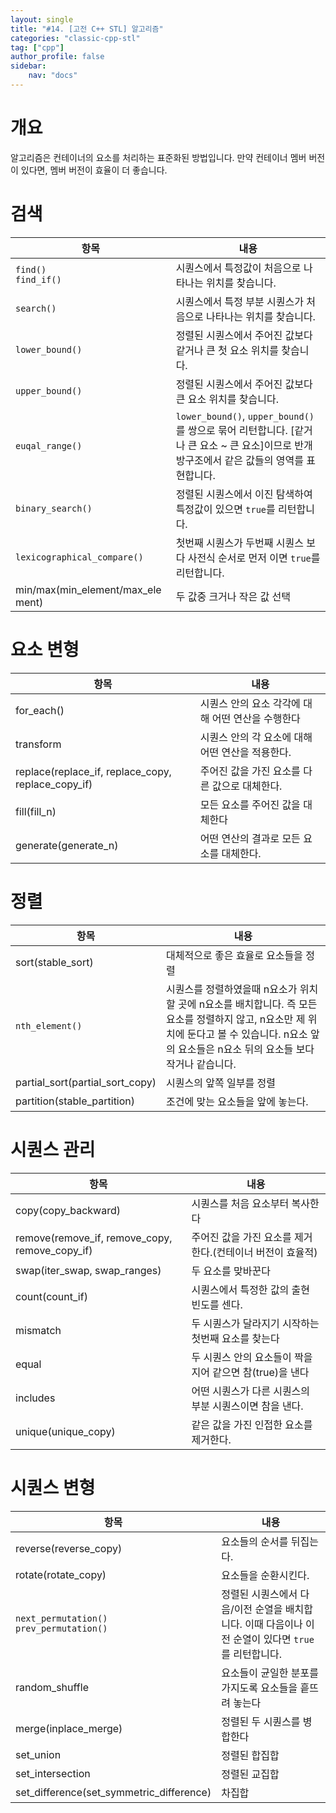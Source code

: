 ```yaml
---
layout: single
title: "#14. [고전 C++ STL] 알고리즘"
categories: "classic-cpp-stl"
tag: ["cpp"]
author_profile: false
sidebar: 
    nav: "docs"
---
```


# 개요

알고리즘은 컨테이너의 요소를 처리하는 표준화된 방법입니다. 만약 컨테이너 멤버 버전이 있다면, 멤버 버전이 효율이 더 좋습니다.

# 검색

|항목|내용|
|--|--|
|`find()`<br/>`find_if()`|시퀀스에서 특정값이 처음으로 나타나는 위치를 찾습니다.|
|`search()`|시퀀스에서 특정 부분 시퀀스가 처음으로 나타나는 위치를 찾습니다.|
|`lower_bound()`|정렬된 시퀀스에서 주어진 값보다 같거나 큰 첫 요소 위치를 찾습니다.|
|`upper_bound()`|정렬된 시퀀스에서 주어진 값보다 큰 요소 위치를 찾습니다.|
|`euqal_range()`|`lower_bound()`, `upper_bound()`를 쌍으로 묶어 리턴합니다. [같거나 큰 요소 ~ 큰 요소]이므로 반개방구조에서 같은 값들의 영역를 표현합니다.|
|`binary_search()`|정렬된 시퀀스에서 이진 탐색하여 특정값이 있으면 `true`를 리턴합니다.|
|`lexicographical_compare()`|첫번째 시퀀스가 두번째 시퀀스 보다 사전식 순서로 먼저 이면 `true`를 리턴합니다.|
|min/max(min_element/max_ele ment) |두 값중 크거나 작은 값 선택|

# 요소 변형

|항목|내용|
|--|--|
|for_each()|시퀀스 안의 요소 각각에 대해 어떤 연산을 수행한다|
|transform|시퀀스 안의 각 요소에 대해 어떤 연산을 적용한다.|
|replace(replace_if, replace_copy, replace_copy_if)|주어진 값을 가진 요소를 다른 값으로 대체한다.|
|fill(fill_n)|모든 요소를 주어진 값을 대체한다|
|generate(generate_n)|어떤 연산의 결과로 모든 요소를 대체한다.|

# 정렬

|항목|내용|
|--|--|
|sort(stable_sort)|대체적으로 좋은 효율로 요소들을 정렬|
|`nth_element()`|시퀀스를 정렬하였을때 n요소가 위치할 곳에 n요소를 배치합니다. 즉 모든 요소를 정렬하지 않고, n요소만 제 위치에 둔다고 볼 수 있습니다. n요소 앞의 요소들은 n요소 뒤의 요소들 보다 작거나 같습니다.|
|partial_sort(partial_sort_copy)|시퀀스의 앞쪽 일부를 정렬|
|partition(stable_partition)|조건에 맞는 요소들을 앞에 놓는다.|

# 시퀀스 관리

|항목|내용|
|--|--|
|copy(copy_backward)|시퀀스를 처음 요소부터 복사한다|
|remove(remove_if, remove_copy, remove_copy_if)|주어진 값을 가진 요소를 제거한다.(컨테이너 버전이 효율적)|
|swap(iter_swap, swap_ranges)|두 요소를 맞바꾼다|
|count(count_if)|시퀀스에서 특정한 값의 출현 빈도를 센다.|
|mismatch|두 시퀀스가 달라지기 시작하는 첫번째 요소를 찾는다|
|equal|두 시퀀스 안의 요소들이 짝을 지어 같으면 참(true)을 낸다|
|includes|어떤 시퀀스가 다른 시퀀스의 부분 시퀀스이면 참을 낸다.|
|unique(unique_copy)|같은 값을 가진 인접한 요소를 제거한다. |

# 시퀀스 변형

|항목|내용|
|--|--|
|reverse(reverse_copy)|요소들의 순서를 뒤집는다.|
|rotate(rotate_copy) |요소들을 순환시킨다.|
|`next_permutation()`<br/>`prev_permutation()`|정렬된 시퀀스에서 다음/이전 순열을 배치합니다. 이때 다음이나 이전 순열이 있다면 `true`를 리턴합니다.|
|random_shuffle|요소들이 균일한 분포를 가지도록 요소들을 흩뜨려 놓는다|
|merge(inplace_merge)|정렬된 두 시퀀스를 병합한다|
|set_union|정렬된 합집합|
|set_intersection|정렬된 교집합|
|set_difference(set_symmetric_difference)|차집합|






